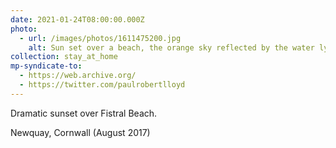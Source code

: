 ```yaml
---
date: 2021-01-24T08:00:00.000Z
photo:
  - url: /images/photos/1611475200.jpg
    alt: Sun set over a beach, the orange sky reflected by the water lying on its surface.
collection: stay_at_home
mp-syndicate-to:
  - https://web.archive.org/
  - https://twitter.com/paulrobertlloyd
---
```

Dramatic sunset over Fistral Beach.

Newquay, Cornwall (August 2017)
